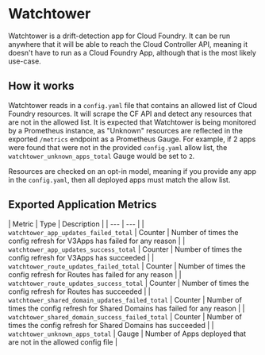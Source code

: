 # Watchtower
Watchtower is a drift-detection app for Cloud Foundry. It can be run anywhere
that it will be able to reach the Cloud Controller API, meaning it doesn't
have to run as a Cloud Foundry App, although that is the most likely use-case.

## How it works
Watchtower reads in a `config.yaml` file that contains an allowed list of Cloud
Foundry resources. It will scrape the CF API and detect any resources that are
not in the allowed list. It is expected that Watchtower is being monitored by a
Prometheus instance, as "Unknown" resources are reflected in the exported `/metrics`
endpoint as a Prometheus Gauge. For example, if 2 apps were found that were not
in the provided `config.yaml` allow list, the `watchtower_unknown_apps_total`
Gauge would be set to `2`.

Resources are checked on an opt-in model, meaning if you
provide any app in the `config.yaml`, then all deployed apps must match the allow
list.

## Exported Application Metrics
| Metric | Type | Description |
| --- | --- |
| `watchtower_app_updates_failed_total` | Counter | Number of times the config refresh for V3Apps has failed for any reason |
| `watchtower_app_updates_success_total` | Counter | Number of times the config refresh for V3Apps has succeeded |
| `watchtower_route_updates_failed_total` | Counter | Number of times the config refresh for Routes has failed for any reason |
| `watchtower_route_updates_success_total` | Counter | Number of times the config refresh for Routes has succeeded |
| `watchtower_shared_domain_updates_failed_total` | Counter | Number of times the config refresh for Shared Domains has failed for any reason |
| `watchtower_shared_domain_success_failed_total` | Counter | Number of times the config refresh for Shared Domains has succeeded |
| `watchtower_unknown_apps_total` | Gauge | Number of Apps deployed that are not in the allowed config file |
